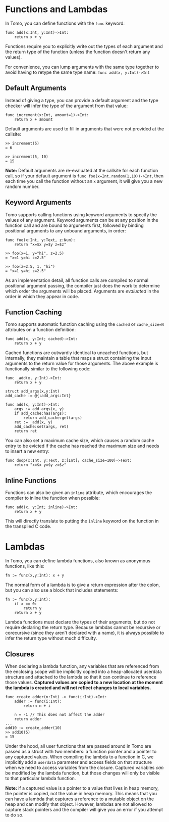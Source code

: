 # Functions and Lambdas

In Tomo, you can define functions with the `func` keyword:

```tomo
func add(x:Int, y:Int)->Int:
    return x + y
```

Functions require you to explicitly write out the types of each argument and
the return type of the function (unless the function doesn't return any values).

For convenience, you can lump arguments with the same type together to avoid
having to retype the same type name: `func add(x, y:Int)->Int`

## Default Arguments

Instead of giving a type, you can provide a default argument and the type
checker will infer the type of the argument from that value:

```tomo
func increment(x:Int, amount=1)->Int:
    return x + amount
```

Default arguments are used to fill in arguments that were not provided at the
callsite:

```tomo
>> increment(5)
= 6

>> increment(5, 10)
= 15
```

**Note:** Default arguments are re-evaluated at the callsite for each function
call, so if your default argument is `func foo(x=Int.random(1,10))->Int`, then
each time you call the function without an `x` argument, it will give you a new
random number.

## Keyword Arguments

Tomo supports calling functions using keyword arguments to specify the values
of any argument. Keyword arguments can be at any position in the function call
and are bound to arguments first, followed by binding positional arguments to
any unbound arguments, in order:

```tomo
func foo(x:Int, y:Text, z:Num):
    return "x=$x y=$y z=$z"

>> foo(x=1, y="hi", z=2.5)
= "x=1 y=hi z=2.5"

>> foo(z=2.5, 1, "hi")
= "x=1 y=hi z=2.5"
```

As an implementation detail, all function calls are compiled to normal
positional argument passing, the compiler just does the work to determine which
order the arguments will be placed. Arguments are _evaluated_ in the order in
which they appear in code.

## Function Caching

Tomo supports automatic function caching using the `cached` or `cache_size=N`
attributes on a function definition:

```tomo
func add(x, y:Int; cached)->Int:
    return x + y
```

Cached functions are outwardly identical to uncached functions, but internally,
they maintain a table that maps a struct containing the input arguments to the
return value for those arguments. The above example is functionally similar to
the following code:

```tomo
func _add(x, y:Int)->Int:
    return x + y

struct add_args(x,y:Int)
add_cache := @{:add_args:Int}

func add(x, y:Int)->Int:
    args := add_args(x, y)
    if add_cache:has(args):
        return add_cache:get(args)
    ret := _add(x, y)
    add_cache:set(args, ret)
    return ret
```

You can also set a maximum cache size, which causes a random cache entry to be
evicted if the cache has reached the maximum size and needs to insert a new
entry:

```tomo
func doop(x:Int, y:Text, z:[Int]; cache_size=100)->Text:
    return "x=$x y=$y z=$z"
```

## Inline Functions

Functions can also be given an `inline` attribute, which encourages the
compiler to inline the function when possible:

```tomo
func add(x, y:Int; inline)->Int:
    return x + y
```

This will directly translate to putting the `inline` keyword on the function in
the transpiled C code.

# Lambdas

In Tomo, you can define lambda functions, also known as anonymous functions, like
this:

```tomo
fn := func(x,y:Int): x + y
```

The normal form of a lambda is to give a return expression after the colon,
but you can also use a block that includes statements:

```tomo
fn := func(x,y:Int):
    if x == 0:
        return y
    return x + y
```

Lambda functions must declare the types of their arguments, but do not require
declaring the return type. Because lambdas cannot be recursive or corecursive
(since they aren't declared with a name), it is always possible to infer the
return type without much difficulty.

## Closures

When declaring a lambda function, any variables that are referenced from the
enclosing scope will be implicitly copied into a heap-allocated userdata
structure and attached to the lambda so that it can continue to reference those
values. **Captured values are copied to a new location at the moment the lambda
is created and will not reflect changes to local variables.**

```tomo
func create_adder(n:Int) -> func(i:Int)->Int:
    adder := func(i:Int):
        return n + i

    n = -1 // This does not affect the adder
    return adder
...
add10 := create_adder(10)
>> add10(5)
= 15
```

Under the hood, all user functions that are passed around in Tomo are passed as
a struct with two members: a function pointer and a pointer to any captured
values. When compiling the lambda to a function in C, we implicitly add a
`userdata` parameter and access fields on that structure when we need to access
variables from the closure. Captured variables _can_ be modified by the lambda
function, but those changes will only be visible to that particular lambda
function.

**Note:** if a captured value is a pointer to a value that lives in heap
memory, the pointer is copied, not the value in heap memory. This means that
you can have a lambda that captures a reference to a mutable object on the heap
and can modify that object. However, lambdas are not allowed to capture stack
pointers and the compiler will give you an error if you attempt to do so.
